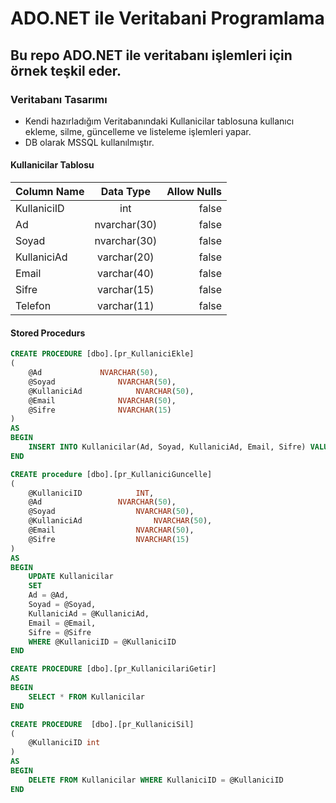 # ADO.NET ile Veritabani Programlama

## Bu repo ADO.NET ile veritabanı işlemleri için örnek teşkil eder.

### Veritabanı Tasarımı

- Kendi hazırladığım Veritabanındaki Kullanicilar tablosuna kullanıcı ekleme, silme, güncelleme ve listeleme işlemleri yapar.
- DB olarak MSSQL kullanılmıştır.

#### Kullanicilar Tablosu


|Column Name|Data Type|Allow Nulls|
|:---|:---:|---:|
|KullaniciID|int|false|
|Ad|nvarchar(30)|false|
|Soyad|nvarchar(30)|false|
|KullaniciAd|varchar(20)|false|
|Email|varchar(40)|false|
|Sifre|varchar(15)|false|
|Telefon|varchar(11)|false|

#### Stored Procedurs

``` sql
CREATE PROCEDURE [dbo].[pr_KullaniciEkle]
(
	@Ad				NVARCHAR(50),
	@Soyad				NVARCHAR(50),
	@KullaniciAd			NVARCHAR(50),
	@Email				NVARCHAR(50),
	@Sifre				NVARCHAR(15)
)
AS
BEGIN
	INSERT INTO Kullanicilar(Ad, Soyad, KullaniciAd, Email, Sifre) VALUES(@Ad, @Soyad, @KullaniciAd, @Email, @Sifre)
END
```

``` sql
CREATE procedure [dbo].[pr_KullaniciGuncelle]
(
	@KullaniciID			INT,
	@Ad					NVARCHAR(50),
	@Soyad					NVARCHAR(50),
	@KullaniciAd				NVARCHAR(50),
	@Email					NVARCHAR(50),
	@Sifre					NVARCHAR(15)
)
AS
BEGIN
	UPDATE Kullanicilar
	SET
	Ad = @Ad,
	Soyad = @Soyad,
	KullaniciAd = @KullaniciAd,
	Email = @Email,
	Sifre = @Sifre
	WHERE @KullaniciID = @KullaniciID
END
```

``` sql
CREATE PROCEDURE [dbo].[pr_KullanicilariGetir]
AS
BEGIN
	SELECT * FROM Kullanicilar
END
```

``` sql
CREATE PROCEDURE  [dbo].[pr_KullaniciSil]
(
	@KullaniciID int
)
AS
BEGIN
	DELETE FROM Kullanicilar WHERE KullaniciID = @KullaniciID
END
```
